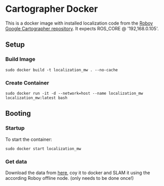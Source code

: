 # Cartographer Docker

This is a docker image with installed localization code from the [Roboy Google Cartographer repository](https://github.com/Roboy/cartographer_ros). It expects ROS_CORE @ '192,168.0.105'. 

## Setup

### Build Image 
```
sudo docker build -t localization_mw . --no-cache
```

### Create Container 
```
sudo docker run -it -d --network=host --name localization_mw localization_mw:latest bash
```

## Booting
### Startup
To start the container:
```
sudo docker start localization_mw
``` 

### Get data
Download the data from [here](https://drive.google.com/drive/folders/1AyYO9wN8olIHOroJGfmnALDIm3vn1W_s), coy it to docker and SLAM it using the according Roboy offline node. (only needs to be done once!)
